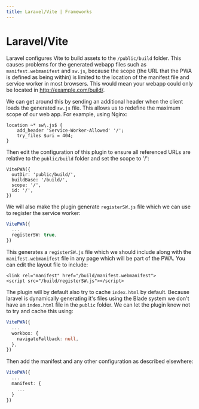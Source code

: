 ```yaml
---
title: Laravel/Vite | Frameworks
---
```


# Laravel/Vite

Laravel configures Vite to build assets to the `/public/build` folder. This causes problems for the generated webapp files such as `manifest.webmanifest` and `sw.js`, because the scope (the URL that the PWA is defined as being within) is limited to the location of the manifest file and service worker in most browsers. This would mean your webapp could only be located in http://example.com/build/.

We can get around this by sending an additional header when the client loads the generated `sw.js` file. This allows us to redefine the maximum scope of our web app. For example, using Nginx:
```
location ~* sw\.js$ {
    add_header 'Service-Worker-Allowed' '/';
    try_files $uri = 404;
}
```

Then edit the configuration of this plugin to ensure all referenced URLs are relative to the `public/build` folder and set the scope to '/':
```
VitePWA({
  outDir: 'public/build/',
  buildBase: '/build/',
  scope: '/',
  id: '/',
})
```

We will also make the plugin generate `registerSW.js` file which we can use to register the service worker:
```ts
VitePWA({
  ...
  registerSW: true,
})
```

This generates a `registerSW.js` file which we should include along with the `manifest.webmanifest` file in any page which will be part of the PWA. You can edit the layout file to include:
```
<link rel="manifest" href="/build/manifest.webmanifest">
<script src="/build/registerSW.js"></script>
```

The plugin will by default also try to cache `index.html` by default. Because laravel is dynamically generating it's files using the Blade system we don't have an `index.html` file in the `public` folder. We can let the plugin know not to try and cache this using:
```ts
VitePWA({
  ...
  workbox: {
    navigateFallback: null,
  },
})
```


Then add the manifest and any other configuration as described elsewhere:
```ts
VitePWA({
  ...
  manifest: {
    ...
  }
})
```
